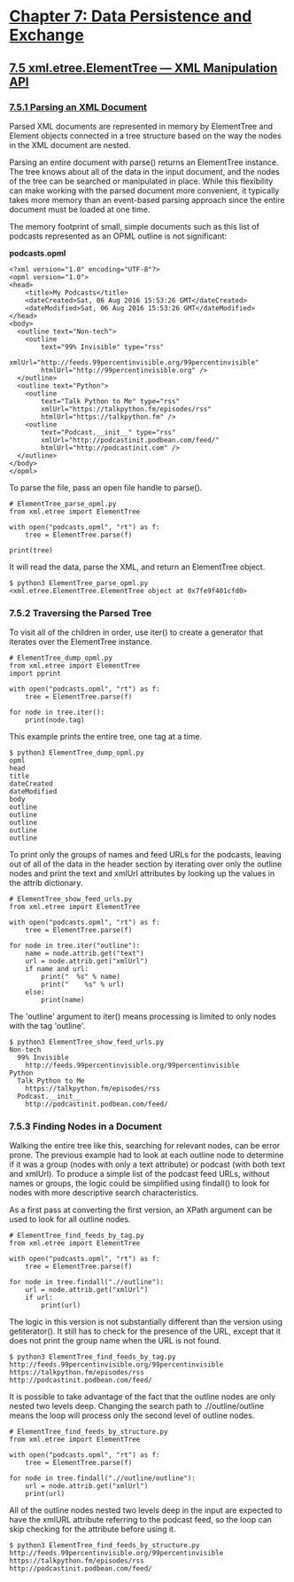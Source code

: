 # [Chapter 7: Data Persistence and Exchange](https://pymotw.com/3/persistence.html)

## [7.5 xml.etree.ElementTree — XML Manipulation API](https://pymotw.com/3/xml.etree.ElementTree/index.html)

### [7.5.1 Parsing an XML Document](https://pymotw.com/3/xml.etree.ElementTree/parse.html)

Parsed XML documents are represented in memory by ElementTree and Element objects connected in a tree structure based on the way the nodes in the XML document are nested.

Parsing an entire document with parse() returns an ElementTree instance. The tree knows about all of the data in the input document, and the nodes of the tree can be searched or manipulated in place. While this flexibility can make working with the parsed document more convenient, it typically takes more memory than an event-based parsing approach since the entire document must be loaded at one time.

The memory footprint of small, simple documents such as this list of podcasts represented as an OPML outline is not significant:

**podcasts.opml**

```
<?xml version="1.0" encoding="UTF-8"?>
<opml version="1.0">
<head>
    <title>My Podcasts</title>
    <dateCreated>Sat, 06 Aug 2016 15:53:26 GMT</dateCreated>
    <dateModified>Sat, 06 Aug 2016 15:53:26 GMT</dateModified>
</head>
<body>
  <outline text="Non-tech">
    <outline
        text="99% Invisible" type="rss"
        xmlUrl="http://feeds.99percentinvisible.org/99percentinvisible"
        htmlUrl="http://99percentinvisible.org" />
  </outline>
  <outline text="Python">
    <outline
        text="Talk Python to Me" type="rss"
        xmlUrl="https://talkpython.fm/episodes/rss"
        htmlUrl="https://talkpython.fm" />
    <outline
        text="Podcast.__init__" type="rss"
        xmlUrl="http://podcastinit.podbean.com/feed/"
        htmlUrl="http://podcastinit.com" />
  </outline>
</body>
</opml>
```

To parse the file, pass an open file handle to parse().

```
# ElementTree_parse_opml.py
from xml.etree import ElementTree

with open("podcasts.opml", "rt") as f:
    tree = ElementTree.parse(f)

print(tree)
```

It will read the data, parse the XML, and return an ElementTree object.

```
$ python3 ElementTree_parse_opml.py
<xml.etree.ElementTree.ElementTree object at 0x7fe9f401cfd0>
```

### 7.5.2 Traversing the Parsed Tree

To visit all of the children in order, use iter() to create a generator that iterates over the ElementTree instance.

```
# ElementTree_dump_opml.py
from xml.etree import ElementTree
import pprint

with open("podcasts.opml", "rt") as f:
    tree = ElementTree.parse(f)

for node in tree.iter():
    print(node.tag)
```

This example prints the entire tree, one tag at a time.

```
$ python3 ElementTree_dump_opml.py
opml
head
title
dateCreated
dateModified
body
outline
outline
outline
outline
outline
```

To print only the groups of names and feed URLs for the podcasts, leaving out of all of the data in the header section by iterating over only the outline nodes and print the text and xmlUrl attributes by looking up the values in the attrib dictionary.

```
# ElementTree_show_feed_urls.py
from xml.etree import ElementTree

with open("podcasts.opml", "rt") as f:
    tree = ElementTree.parse(f)

for node in tree.iter("outline"):
    name = node.attrib.get("text")
    url = node.attrib.get("xmlUrl")
    if name and url:
        print("  %s" % name)
        print("    %s" % url)
    else:
        print(name)
```

The 'outline' argument to iter() means processing is limited to only nodes with the tag 'outline'.

```
$ python3 ElementTree_show_feed_urls.py
Non-tech
  99% Invisible
    http://feeds.99percentinvisible.org/99percentinvisible
Python
  Talk Python to Me
    https://talkpython.fm/episodes/rss
  Podcast.__init__
    http://podcastinit.podbean.com/feed/
```

### 7.5.3 Finding Nodes in a Document

Walking the entire tree like this, searching for relevant nodes, can be error prone. The previous example had to look at each outline node to determine if it was a group (nodes with only a text attribute) or podcast (with both text and xmlUrl). To produce a simple list of the podcast feed URLs, without names or groups, the logic could be simplified using findall() to look for nodes with more descriptive search characteristics.

As a first pass at converting the first version, an XPath argument can be used to look for all outline nodes.

```
# ElementTree_find_feeds_by_tag.py
from xml.etree import ElementTree

with open("podcasts.opml", "rt") as f:
    tree = ElementTree.parse(f)

for node in tree.findall(".//outline"):
    url = node.attrib.get("xmlUrl")
    if url:
        print(url)
```

The logic in this version is not substantially different than the version using getiterator(). It still has to check for the presence of the URL, except that it does not print the group name when the URL is not found.

```
$ python3 ElementTree_find_feeds_by_tag.py
http://feeds.99percentinvisible.org/99percentinvisible
https://talkpython.fm/episodes/rss
http://podcastinit.podbean.com/feed/
```

It is possible to take advantage of the fact that the outline nodes are only nested two levels deep. Changing the search path to .//outline/outline means the loop will process only the second level of outline nodes.

```
# ElementTree_find_feeds_by_structure.py
from xml.etree import ElementTree

with open("podcasts.opml", "rt") as f:
    tree = ElementTree.parse(f)

for node in tree.findall(".//outline/outline"):
    url = node.attrib.get("xmlUrl")
    print(url)
```

All of the outline nodes nested two levels deep in the input are expected to have the xmlURL attribute referring to the podcast feed, so the loop can skip checking for the attribute before using it.

```
$ python3 ElementTree_find_feeds_by_structure.py
http://feeds.99percentinvisible.org/99percentinvisible
https://talkpython.fm/episodes/rss
http://podcastinit.podbean.com/feed/
```